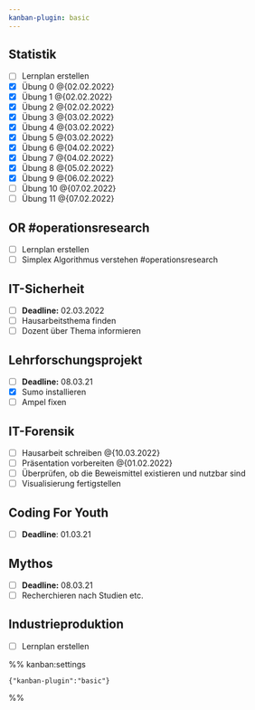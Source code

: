 ```yaml
---
kanban-plugin: basic
---
```


## Statistik

* [ ] Lernplan erstellen
* [x] Übung 0 @{02.02.2022}
* [x] Übung 1 @{02.02.2022}
* [x] Übung 2 @{02.02.2022}
* [x] Übung 3 @{03.02.2022}
* [x] Übung 4 @{03.02.2022}
* [x] Übung 5 @{03.02.2022}
* [x] Übung 6 @{04.02.2022}
* [x] Übung 7 @{04.02.2022}
* [x] Übung 8 @{05.02.2022}
* [x] Übung 9 @{06.02.2022}
* [ ] Übung 10 @{07.02.2022}
* [ ] Übung 11 @{07.02.2022}

## OR #operationsresearch

* [ ] Lernplan erstellen
* [ ] Simplex Algorithmus verstehen #operationsresearch

## IT-Sicherheit

* [ ] **Deadline:** 02.03.2022
* [ ] Hausarbeitsthema finden
* [ ] Dozent über Thema informieren

## Lehrforschungsprojekt

* [ ] **Deadline:** 08.03.21
* [x] Sumo installieren
* [ ] Ampel fixen

## IT-Forensik

* [ ] Hausarbeit schreiben @{10.03.2022}
* [ ] Präsentation vorbereiten @{01.02.2022}
* [ ] Überprüfen, ob die Beweismittel existieren und nutzbar sind
* [ ] Visualisierung fertigstellen

## Coding For Youth

* [ ] **Deadline**: 01.03.21

## Mythos

* [ ] **Deadline:** 08.03.21
* [ ] Recherchieren nach Studien etc.

## Industrieproduktion

* [ ] Lernplan erstellen

%% kanban:settings

````
{"kanban-plugin":"basic"}
````

%%
